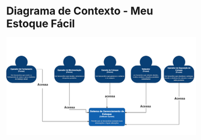 # Diagrama de Contexto - Meu Estoque Fácil

![Container Gerente de Estoque](https://github.com/alexandreggoncalves/appControleEstoque/blob/main/docs/modelo-c4/contexto.png)

